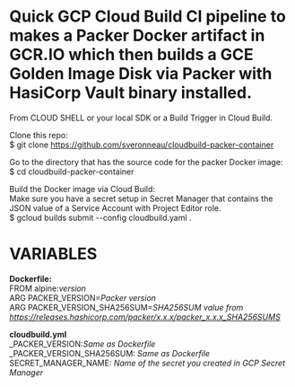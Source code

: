# Quick GCP Cloud Build CI pipeline to makes a Packer Docker artifact in GCR.IO which then builds a GCE Golden Image Disk via Packer with HasiCorp Vault binary installed.

From CLOUD SHELL or your local SDK or a Build Trigger in Cloud Build.

Clone this repo:<br>
$ git clone https://github.com/sveronneau/cloudbuild-packer-container

Go to the directory that has the source code for the packer Docker image:<br>
$ cd cloudbuild-packer-container

Build the Docker image via Cloud Build:<br>
Make sure you have a secret setup in Secret Manager that contains the JSON value of a Service Account with Project Editor role.<br>
$ gcloud builds submit --config cloudbuild.yaml .

# VARIABLES<br>
<b>Dockerfile:</b><br>
FROM alpine:<i>version</i><br>
ARG PACKER_VERSION=<i>Packer version</i><br>
ARG PACKER_VERSION_SHA256SUM=<i>SHA256SUM value from https://releases.hashicorp.com/packer/x.x.x/packer_x.x.x_SHA256SUMS</i>

<b>cloudbuild.yml</b><br>
_PACKER_VERSION:<i>Same as Dockerfile</i><br>
_PACKER_VERSION_SHA256SUM: <i>Same as Dockerfile</i><br>
SECRET_MANAGER_NAME: <i>Name of the secret you created in GCP Secret Manager</i>

